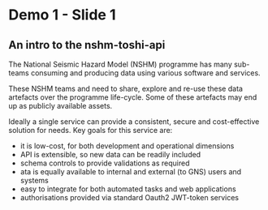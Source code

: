# Demo 1 - Slide 1

## An intro to the nshm-toshi-api

The National Seismic Hazard Model (NSHM) programme has many sub-teams consuming and producing data using various software and services. 

These NSHM teams and need to share, explore and re-use these data artefacts over the programme life-cycle. Some of these artefacts may end up as publicly available assets.

Ideally a single service can provide a consistent, secure and cost-effective solution for needs. Key goals for this service are:

 - it is low-cost, for both development and operational dimensions
 - API is extensible, so new data can be readily included
 - schema controls to provide validations as required
 - ata is equally available to internal and external (to GNS) users and systems
 - easy to integrate for both automated tasks and web applications
 - authorisations provided via standard Oauth2 JWT-token services